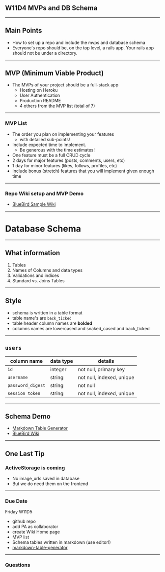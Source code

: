 ## W11D4 MVPs and DB Schema

---

## Main Points
- How to set up a repo and include the mvps and database schema
- Everyone's repo should be, on the top level, a rails app.  Your rails app should not be under a directory.

---

## MVP (Minimum Viable Product)

+ The MVPs of your project should be a full-stack app
  + Hosting on Heroku
  + User Authentication
  + Production README
  + 4 others from the MVP list (total of 7)
---

### MVP List
+ The order you plan on implementing your features 
  - with detailed sub-points!
+ Include expected time to implement. 
  - Be generous with the time estimates!
+ One feature must be a full CRUD cycle
+ 2 days for major features (posts, comments, users, etc)
+ 1 day for minor features (likes, follows, profiles, etc)
+ Include bonus (stretch) features that you will implement given enough time
---

### Repo Wiki setup and MVP Demo
+ [BlueBird Sample Wiki](https://github.com/appacademy/bluebird/wiki)

---
# Database Schema

---

## What information 
1. Tables
2. Names of Columns and data types 
3. Validations and indices
4. Standard vs. Joins Tables

---

## Style
- schema is written in a table format
- table name's are `back_ticked`
- table header column names are **bolded**
- columns names are lowercased and snaked_cased and back_ticked

---

## `users`
column name     | data type | details
----------------|-----------|-----------------------
`id `             | integer   | not null, primary key
`username  `      | string    | not null, indexed, unique
`password_digest` | string    | not null
`session_token`   | string    | not null, indexed, unique

---

## Schema Demo
- [Markdown Table Generator](https://www.tablesgenerator.com/markdown_tables)
- [BlueBird Wiki](https://github.com/appacademy/bluebird/wiki)

---

## One Last Tip
### ActiveStorage is coming
- No image_urls saved in database
- But we do need them on the frontend

---

### Due Date 
Friday W11D5 
* github repo  
* add PA as collaborator
* create Wiki Home page
* MVP list
* Schema tables written in markdown (use editor!)
* [markdown-table-generator](https://www.tablesgenerator.com/markdown_tables)

---

### Questions